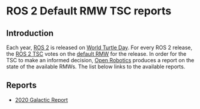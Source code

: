 # ROS 2 Default RMW TSC reports

## Introduction

Each year, [ROS 2](https://docs.ros.org/en/rolling/) is released on [World Turtle Day](https://www.worldturtleday.org/).
For every ROS 2 release, the [ROS 2 TSC](https://docs.ros.org/en/rolling/Governance.html) votes on the [default RMW](https://docs.ros.org/en/rolling/Concepts/About-Different-Middleware-Vendors.html) for the release.
In order for the TSC to make an informed decision, [Open Robotics](https://www.openrobotics.org/) produces a report on the state of the available RMWs.
The list below links to the available reports.

## Reports

* [2020 Galactic Report](galactic/README.md)
